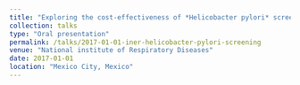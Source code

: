 ```yaml
---
title: "Exploring the cost-effectiveness of *Helicobacter pylori* screening and treating strategies in Mexico in the setting of antibiotic resistance: A modeling study"
collection: talks
type: "Oral presentation"
permalink: /talks/2017-01-01-iner-helicobacter-pylori-screening
venue: "National institute of Respiratory Diseases"
date: 2017-01-01
location: "Mexico City, Mexico"
---
```


